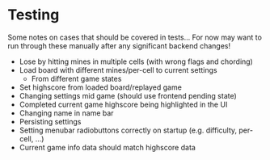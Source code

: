 # Testing

Some notes on cases that should be covered in tests... For now may want to run through these manually after any significant backend changes!

- Lose by hitting mines in multiple cells (with wrong flags and chording)
- Load board with different mines/per-cell to current settings
  - From different game states
- Set highscore from loaded board/replayed game
- Changing settings mid game (should use frontend pending state)
- Completed current game highscore being highlighted in the UI
- Changing name in name bar
- Persisting settings
- Setting menubar radiobuttons correctly on startup (e.g. difficulty, per-cell, ...)
- Current game info data should match highscore data
